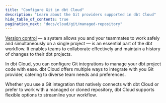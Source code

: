 ```yaml
---
title: "Configure Git in dbt Cloud"
description: "Learn about the Git providers supported in dbt Cloud"
hide_table_of_contents: true
pagination_next: "docs/cloud/git/managed-repository"
---
```


[Version control](/docs/collaborate/git/version-control-basics) &mdash; a system allows you and your teammates to work safely and simultaneously on a single project &mdash; is an essential part of the dbt workflow. It enables teams to collaborate effectively and maintain a history of changes to their dbt projects. 

In dbt Cloud, you can configure Git integrations to manage your dbt project code with ease. dbt Cloud offers multiple ways to integrate with you Git provider, catering to diverse team needs and preferences. 

Whether you use a Git integration that natively connects with dbt Cloud or prefer to work with a managed or cloned repository, dbt Cloud supports flexible options to streamline your workflow.

<div className="grid--3-col">

<Card
    title="Managed repository"
    body="Learn how to quickly set up a project with a managed repository."
    link="/docs/cloud/git/managed-repository"
    icon="dbt-bit"/>

<Card
    title="Git clone"
    body="Learn how to connect to a git repository using a git URL and deploy keys."
    link="/docs/cloud/git/import-a-project-by-git-url"
    icon="dbt-bit"/>

<Card
    title="Connect to GitHub"
    body="Learn how to connect to GitHub using dbt Cloud's native integration."
    link="/docs/cloud/git/connect-github"
    icon="dbt-bit"/>

<Card
    title="Connect to GitLab"
    body="Learn how to connect to GitLab using dbt Cloud's native integration."
    link="/docs/cloud/git/connect-gitlab"
    icon="dbt-bit"/>

<Card
    title="Connect to Azure DevOps"
    body="Learn how to connect to Azure DevOps using dbt Cloud's native integration. <br /><br />Available on dbt Cloud Enterprise plans."
    link="/docs/cloud/git/connect-azure-devops"
    icon="dbt-bit"/>

</div>
